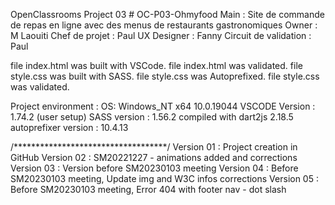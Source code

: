 OpenClassrooms Project 03 # OC-P03-Ohmyfood
Main : Site de commande de repas en ligne avec des menus de restaurants gastronomiques
Owner : M Laouiti
Chef de projet : Paul
UX Designer : Fanny
Circuit de validation : Paul

file index.html was built with VSCode.
file index.html was validated.
file style.css was built with SASS.
file style.css was Autoprefixed.
file style.css was validated.

Project environment :
OS: Windows_NT x64 10.0.19044
VSCODE Version : 1.74.2 (user setup)
SASS version : 1.56.2 compiled with dart2js 2.18.5
autoprefixer version : 10.4.13

/***********************************/
Version 01 : Project creation in GitHub
Version 02 : SM20221227 - animations added and corrections
Version 03 : Version before SM20230103 meeting
Version 04 : Before SM20230103 meeting, Update img and W3C infos corrections
Version 05 : Before SM20230103 meeting, Error 404 with footer nav - dot slash

